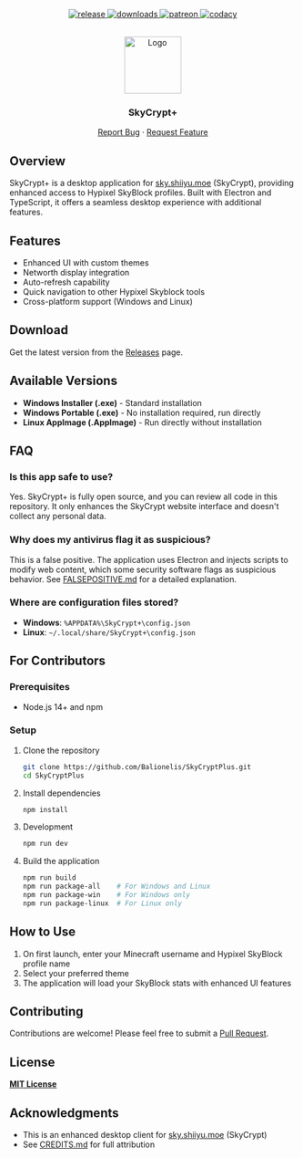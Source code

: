 <p align="center">
  <a href="https://github.com/Balionelis/SkyCryptPlus/releases" target="_blank">
    <img alt="release" src="https://img.shields.io/github/v/release/Balionelis/SkyCryptPlus?color=green" />
  </a>
  <a href="https://github.com/Balionelis/SkyCryptPlus/releases" target="_blank">
    <img alt="downloads" src="https://img.shields.io/github/downloads/Balionelis/SkyCryptPlus/total?color=purple" />
  </a>
  <a href="https://www.patreon.com/shiiyu" target="_blank">
    <img alt="patreon" src="https://img.shields.io/badge/Support%20on-Patreon-red?logo=patreon" />
  </a>
  <a href="">
    <img alt="codacy" src="https://app.codacy.com/project/badge/Grade/474966301fbd429aa96022c4442744f7" />
  </a>
</p>

<br />
<div align="center">
  <a>
    <img src="https://i.imgur.com/7Gp9Bye.png" alt="Logo" width="100" height="100">
  </a>

<h3 align="center">SkyCrypt+</h3>
  <p align="center">
    <a href="https://github.com/Balionelis/SkyCryptPlus/issues/new/choose">Report Bug</a>
    ·
    <a href="https://github.com/Balionelis/SkyCryptPlus/issues/new/choose">Request Feature</a>
  </p>
</div>

## Overview

SkyCrypt+ is a desktop application for [sky.shiiyu.moe](https://sky.shiiyu.moe/) (SkyCrypt), providing enhanced access to Hypixel SkyBlock profiles. Built with Electron and TypeScript, it offers a seamless desktop experience with additional features.

## Features

- Enhanced UI with custom themes
- Networth display integration
- Auto-refresh capability
- Quick navigation to other Hypixel Skyblock tools
- Cross-platform support (Windows and Linux)

## Download

Get the latest version from the [Releases](https://github.com/Balionelis/SkyCryptPlus/releases) page.

## Available Versions

- **Windows Installer (.exe)** - Standard installation
- **Windows Portable (.exe)** - No installation required, run directly
- **Linux AppImage (.AppImage)** - Run directly without installation

## FAQ

### Is this app safe to use?

Yes. SkyCrypt+ is fully open source, and you can review all code in this repository. It only enhances the SkyCrypt website interface and doesn't collect any personal data.

### Why does my antivirus flag it as suspicious?

This is a false positive. The application uses Electron and injects scripts to modify web content, which some security software flags as suspicious behavior. See [FALSEPOSITIVE.md](https://github.com/Balionelis/SkyCryptPlus/blob/main/FALSEPOSITIVE.md) for a detailed explanation.

### Where are configuration files stored?

- **Windows**: `%APPDATA%\SkyCrypt+\config.json`
- **Linux**: `~/.local/share/SkyCrypt+\config.json`

## For Contributors

### Prerequisites

- Node.js 14+ and npm

### Setup

1. Clone the repository

   ```bash
   git clone https://github.com/Balionelis/SkyCryptPlus.git
   cd SkyCryptPlus
   ```

2. Install dependencies

   ```bash
   npm install
   ```

3. Development

   ```bash
   npm run dev
   ```

4. Build the application
   ```bash
   npm run build
   npm run package-all    # For Windows and Linux
   npm run package-win    # For Windows only
   npm run package-linux  # For Linux only
   ```

## How to Use

1. On first launch, enter your Minecraft username and Hypixel SkyBlock profile name
2. Select your preferred theme
3. The application will load your SkyBlock stats with enhanced UI features

## Contributing

Contributions are welcome! Please feel free to submit a [Pull Request](https://github.com/Balionelis/SkyCryptPlus/pulls).

## License

**[MIT License](https://github.com/Balionelis/SkyCryptPlus/blob/main/LICENSE)**

## Acknowledgments

- This is an enhanced desktop client for [sky.shiiyu.moe](https://sky.shiiyu.moe/) (SkyCrypt)
- See [CREDITS.md](https://github.com/Balionelis/SkyCryptPlus/blob/main/CREDITS.md) for full attribution
